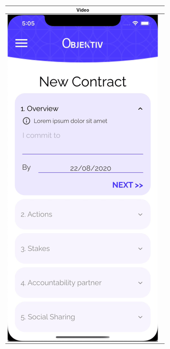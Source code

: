 |            Video             |     |
| :--------------------------: | :-: |
| ![Video](./assets/video.gif) |     |
